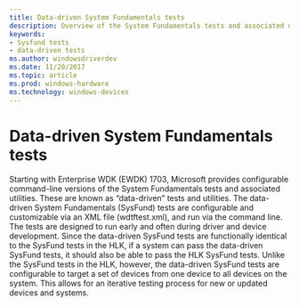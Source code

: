 ```yaml
---
title: Data-driven System Fundamentals tests
description: Overview of the System Fundamentals tests and associated utilities for Windows drivers
keywords:
- Sysfund tests
- data-driven tests
ms.author: windowsdriverdev
ms.date: 11/20/2017
ms.topic: article
ms.prod: windows-hardware
ms.technology: windows-devices
---
```


# Data-driven System Fundamentals tests
Starting with Enterprise WDK (EWDK) 1703, Microsoft provides configurable command-line versions of the System Fundamentals tests and associated utilities.  These are known as “data-driven” tests and utilities.
The data-driven System Fundamentals (SysFund) tests are configurable and customizable via an XML file (wdtftest.xml), and run via the command line. The tests are designed to run early and often during driver and device development.
Since the data-driven SysFund tests are functionally identical to the SysFund tests in the HLK, if a system can pass the data-driven SysFund tests, it should also be able to pass the HLK SysFund tests. Unlike the SysFund tests in the HLK, however, the data-driven SysFund tests are configurable to target a set of devices from one device to all devices on the system.  This allows for an iterative testing process for new or updated devices and systems.

